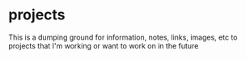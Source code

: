 # projects
This is a dumping ground for information, notes, links, images, etc to projects that I'm working or want to work on in the future
